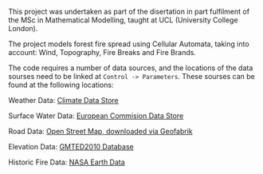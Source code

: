 This project was undertaken as part of the disertation in part fulfilment of the MSc in Mathematical Modelling, taught at UCL (University College London).

The project models forest fire spread using Cellular Automata, taking into account: Wind, Topography, Fire Breaks and Fire Brands.

The code requires a number of data sources, and the locations of the data sourses need to be linked at `Control -> Parameters`.
These sourses can be found at the following locations:

Weather Data: [Climate Data Store](https://cds.climate.copernicus.eu/cdsapp#!/dataset/reanalysis-era5-single-levels?tab=form)

Surface Water Data: [European Commision Data Store](https://global-surface-water.appspot.com/download)  

Road Data: [Open Street Map, downloaded via Geofabrik](https://www.geofabrik.de/data/download.html)

Elevation Data: [GMTED2010 Database](https://topotools.cr.usgs.gov/gmted_viewer/viewer.htm)

Historic Fire Data: [NASA Earth Data](https://earthdata.nasa.gov/earth-observation-data/near-real-time/firms/active-fire-data)

